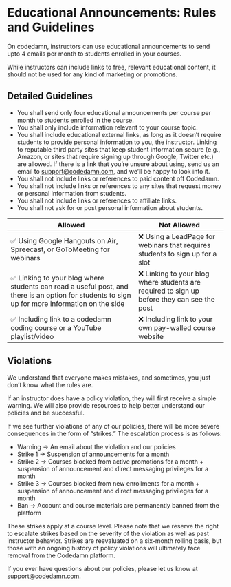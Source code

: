 # Educational Announcements: Rules and Guidelines

On codedamn, instructors can use educational announcements to send upto 4 emails per month to students enrolled in your courses.

While instructors can include links to free, relevant educational content, it should not be used for any kind of marketing or promotions.

## Detailed Guidelines

-   You shall send only four educational announcements per course per month to students enrolled in the course.
-   You shall only include information relevant to your course topic.
-   You shall include educational external links, as long as it doesn’t require students to provide personal information to you, the instructor. Linking to reputable third party sites that keep student information secure (e.g., Amazon, or sites that require signing up through Google, Twitter etc.) are allowed. If there is a link that you’re unsure about using, send us an email to support@codedamn.com, and we’ll be happy to look into it.
-   You shall not include links or references to paid content off Codedamn.
-   You shall not include links or references to any sites that request money or personal information from students.
-   You shall not include links or references to affiliate links.
-   You shall not ask for or post personal information about students.

| Allowed                                                                                                                                        | Not Allowed                                                                                 |
| ---------------------------------------------------------------------------------------------------------------------------------------------- | ------------------------------------------------------------------------------------------- |
| ✅ Using Google Hangouts on Air, Spreecast, or GoToMeeting for webinars                                                                        | ❌ Using a LeadPage for webinars that requires students to sign up for a slot               |
| ✅ Linking to your blog where students can read a useful post, and there is an option for students to sign up for more information on the side | ❌ Linking to your blog where students are required to sign up before they can see the post |
| ✅ Including link to a codedamn coding course or a YouTube playlist/video                                                                      | ❌ Including link to your own pay-walled course website                                     |

## Violations

We understand that everyone makes mistakes, and sometimes, you just don’t know what the rules are.

If an instructor does have a policy violation, they will first receive a simple warning. We will also provide resources to help better understand our policies and be successful.

If we see further violations of any of our policies, there will be more severe consequences in the form of “strikes.” The escalation process is as follows:

-   Warning → An email about the violation and our policies
-   Strike 1 → Suspension of announcements for a month
-   Strike 2 → Courses blocked from active promotions for a month + suspension of announcement and direct messaging privileges for a month
-   Strike 3 → Courses blocked from new enrollments for a month + suspension of announcement and direct messaging privileges for a month
-   Ban → Account and course materials are permanently banned from the platform

These strikes apply at a course level. Please note that we reserve the right to escalate strikes based on the severity of the violation as well as past instructor behavior. Strikes are reevaluated on a six-month rolling basis, but those with an ongoing history of policy violations will ultimately face removal from the Codedamn platform.

If you ever have questions about our policies, please let us know at support@codedamn.com.
